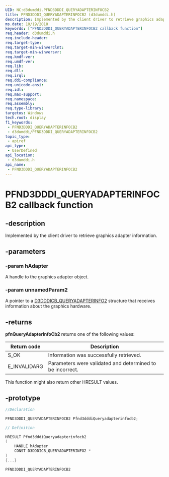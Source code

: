 ```yaml
---
UID: NC:d3dumddi.PFND3DDDI_QUERYADAPTERINFOCB2
title: PFND3DDDI_QUERYADAPTERINFOCB2 (d3dumddi.h)
description: Implemented by the client driver to retrieve graphics adapter information.
ms.date: 10/19/2018
keywords: ["PFND3DDDI_QUERYADAPTERINFOCB2 callback function"]
req.header: d3dumddi.h
req.include-header: 
req.target-type: 
req.target-min-winverclnt: 
req.target-min-winversvr: 
req.kmdf-ver: 
req.umdf-ver: 
req.lib: 
req.dll: 
req.irql: 
req.ddi-compliance: 
req.unicode-ansi: 
req.idl: 
req.max-support: 
req.namespace: 
req.assembly: 
req.type-library: 
targetos: Windows
tech.root: display
f1_keywords:
 - PFND3DDDI_QUERYADAPTERINFOCB2
 - d3dumddi/PFND3DDDI_QUERYADAPTERINFOCB2
topic_type:
 - apiref
api_type:
 - UserDefined
api_location:
 - d3dumddi.h
api_name:
 - PFND3DDDI_QUERYADAPTERINFOCB2
---
```


# PFND3DDDI_QUERYADAPTERINFOCB2 callback function


## -description

Implemented by the client driver to retrieve graphics adapter information.

## -parameters

### -param hAdapter

A handle to the graphics adapter object.

### -param unnamedParam2

A pointer to a [D3DDDICB_QUERYADAPTERINFO2](ns-d3dumddi-_d3dddicb_queryadapterinfo2.md) structure that receives information about the graphics hardware.

## -returns

<b>pfnQueryAdapterInfoCb2</b> returns one of the following values:

|Return code|Description|
|--|--|
|S_OK|Information was successfully retrieved.|
|E_INVALIDARG|Parameters were validated and determined to be incorrect.|


This function might also return other HRESULT values.

## -prototype

```cpp
//Declaration

PFND3DDDI_QUERYADAPTERINFOCB2 Pfnd3dddiQueryadapterinfocb2;

// Definition

HRESULT Pfnd3dddiQueryadapterinfocb2
(
	HANDLE hAdapter
	CONST D3DDDICB_QUERYADAPTERINFO2 *
)
{...}

PFND3DDDI_QUERYADAPTERINFOCB2


```

